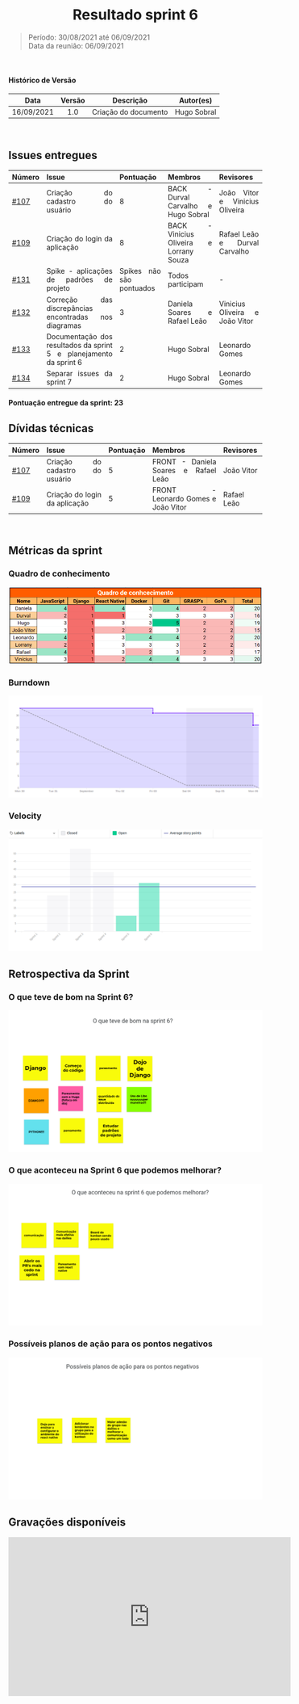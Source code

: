 # <center> Resultado sprint 6
> Período: 30/08/2021 até 06/09/2021  
> Data da reunião: 06/09/2021

<br/>

<div align="justify">

#### Histórico de Versão

|    Data    | Versão |      Descrição       |     Autor(es)     |
| :--------: | :----: | :------------------: | :---------------: |
| 16/09/2021 |  1.0   | Criação do documento | Hugo Sobral |

<br/>

## Issues entregues
| Número | Issue | Pontuação | Membros | Revisores |
| -- | -- | -- | -- | -- |
| [#107](https://github.com/UnBArqDsw2021-1/2021.1_G01_Animalesco_docs/issues/107) | Criação do cadastro do usuário | 8 |  BACK - Durval Carvalho e Hugo Sobral | João Vitor e Vinicius Oliveira |
| [#109](https://github.com/UnBArqDsw2021-1/2021.1_G01_Animalesco_docs/issues/109) | Criação do login da aplicação | 8 |  BACK - Vinicius Oliveira e Lorrany Souza | Rafael Leão e Durval Carvalho |
| [#131](https://github.com/UnBArqDsw2021-1/2021.1_G01_Animalesco_docs/issues/131) | Spike - aplicações de padrões de projeto | Spikes não são pontuados | Todos participam | - |
| [#132](https://github.com/UnBArqDsw2021-1/2021.1_G01_Animalesco_docs/issues/132) | Correção das discrepâncias encontradas nos diagramas | 3 | Daniela Soares e Rafael Leão | Vinicius Oliveira e João Vitor |
| [#133](https://github.com/UnBArqDsw2021-1/2021.1_G01_Animalesco_docs/issues/133) | Documentação dos resultados da sprint 5 e planejamento da sprint 6 | 2 | Hugo Sobral | Leonardo Gomes |
| [#134](https://github.com/UnBArqDsw2021-1/2021.1_G01_Animalesco_docs/issues/134) | Separar issues da sprint 7 | 2 | Hugo Sobral | Leonardo Gomes |

#### Pontuação entregue da sprint: 23

## Dívidas técnicas

| Número | Issue | Pontuação | Membros | Revisores |
| -- | -- | -- | -- | -- |
| [#107](https://github.com/UnBArqDsw2021-1/2021.1_G01_Animalesco_docs/issues/107) | Criação do cadastro do usuário | 5 | FRONT - Daniela Soares e Rafael Leão | João Vitor |
| [#109](https://github.com/UnBArqDsw2021-1/2021.1_G01_Animalesco_docs/issues/109) | Criação do login da aplicação | 5 | FRONT - Leonardo Gomes e João Vitor | Rafael Leão |

<br />

## Métricas da sprint

### Quadro de conhecimento
<img src='https://raw.githubusercontent.com/UnBArqDsw2021-1/2021.1_G01_Animalesco_docs/main/docs/assets/sprints/metricas/quadro_sprint6.png'>

### Burndown
<img src='https://raw.githubusercontent.com/UnBArqDsw2021-1/2021.1_G01_Animalesco_docs/main/docs/assets/sprints/metricas/burndown_sprint6.png'>

### Velocity
<img src='https://raw.githubusercontent.com/UnBArqDsw2021-1/2021.1_G01_Animalesco_docs/main/docs/assets/sprints/metricas/velocity_sprint6.png'>

<br />

## Retrospectiva da Sprint

### O que teve de bom na Sprint 6?

<img src='https://raw.githubusercontent.com/UnBArqDsw2021-1/2021.1_G01_Animalesco_docs/main/docs/assets/sprints/retrospectiva_positiva_sprint6.png'>

### O que aconteceu na Sprint 6 que podemos melhorar?

<img src='https://raw.githubusercontent.com/UnBArqDsw2021-1/2021.1_G01_Animalesco_docs/main/docs/assets/sprints/retrospectiva_negativa_sprint6.png'>

### Possíveis planos de ação para os pontos negativos

<img src='https://raw.githubusercontent.com/UnBArqDsw2021-1/2021.1_G01_Animalesco_docs/main/docs/assets/sprints/retrospectiva_melhoria_sprint6.png'>


<br />

## Gravações disponíveis

<iframe width="560" height="315" src="https://www.youtube.com/embed/TGXw2QOVc_w" title="YouTube video player" frameborder="0" allow="accelerometer; autoplay; clipboard-write; encrypted-media; gyroscope; picture-in-picture" allowfullscreen></iframe>

</div>